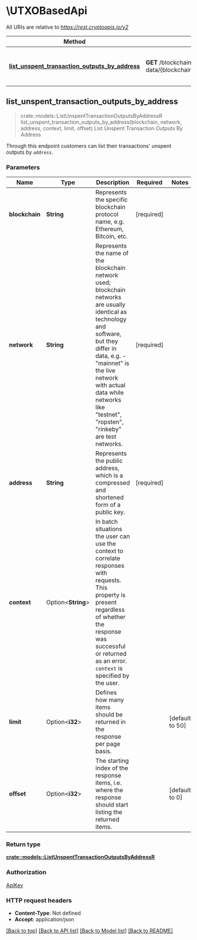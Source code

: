 # \UTXOBasedApi

All URIs are relative to *https://rest.cryptoapis.io/v2*

Method | HTTP request | Description
------------- | ------------- | -------------
[**list_unspent_transaction_outputs_by_address**](UTXOBasedApi.md#list_unspent_transaction_outputs_by_address) | **GET** /blockchain-data/{blockchain}/{network}/addresses/{address}/unspent | List Unspent Transaction Outputs By Address



## list_unspent_transaction_outputs_by_address

> crate::models::ListUnspentTransactionOutputsByAddressR list_unspent_transaction_outputs_by_address(blockchain, network, address, context, limit, offset)
List Unspent Transaction Outputs By Address

Through this endpoint customers can list their transactions' unspent outputs by `address`.

### Parameters


Name | Type | Description  | Required | Notes
------------- | ------------- | ------------- | ------------- | -------------
**blockchain** | **String** | Represents the specific blockchain protocol name, e.g. Ethereum, Bitcoin, etc. | [required] |
**network** | **String** | Represents the name of the blockchain network used; blockchain networks are usually identical as technology and software, but they differ in data, e.g. - \"mainnet\" is the live network with actual data while networks like \"testnet\", \"ropsten\", \"rinkeby\" are test networks. | [required] |
**address** | **String** | Represents the public address, which is a compressed and shortened form of a public key. | [required] |
**context** | Option<**String**> | In batch situations the user can use the context to correlate responses with requests. This property is present regardless of whether the response was successful or returned as an error. `context` is specified by the user. |  |
**limit** | Option<**i32**> | Defines how many items should be returned in the response per page basis. |  |[default to 50]
**offset** | Option<**i32**> | The starting index of the response items, i.e. where the response should start listing the returned items. |  |[default to 0]

### Return type

[**crate::models::ListUnspentTransactionOutputsByAddressR**](ListUnspentTransactionOutputsByAddressR.md)

### Authorization

[ApiKey](../README.md#ApiKey)

### HTTP request headers

- **Content-Type**: Not defined
- **Accept**: application/json

[[Back to top]](#) [[Back to API list]](../README.md#documentation-for-api-endpoints) [[Back to Model list]](../README.md#documentation-for-models) [[Back to README]](../README.md)

